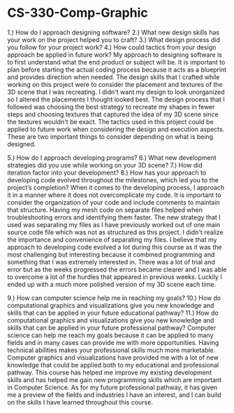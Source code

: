 # CS-330-Comp-Graphic

1.) How do I approach designing software?
2.) What new design skills has your work on the project helped you to craft?
3.) What design process did you follow for your project work?
4.) How could tactics from your design approach be applied in future work?
My approach to designing software is to first understand what the end product or subject will be. It is important to plan before starting the actual coding process because it acts as a blueprint and provides direction when needed. The design skills that I crafted while working on this project were to consider the placement and textures of the 3D scene that I was recreating. I didn't want my design to look unorganized so I altered the placements I thought looked best. The design process that I followed was choosing the best strategy to recreate my shapes in fewer steps and choosing textures that captured the idea of my 3D scene since the textures wouldn't be exact. The tactics used in this project could be applied to future work when considering the design and execution aspects. These are two important things to consider depending on what is being designed. 

5.) How do I approach developing programs?
6.) What new development strategies did you use while working on your 3D scene?
7.) How did iteration factor into your development?
8.) How has your approach to developing code evolved throughout the milestones, which led you to the project’s completion?
When it comes to the developing process, I approach it in a manner where it does not overcomplicate my code. It is important to consider the organization of your code and include comments to maintain that structure. Having my mesh code on separate files helped when troubleshooting errors and identifying them faster. The new strategy that I used was separating my files as I have previously worked out of one main source code file which was not as structured as this project. I didn't realize the importance and convenience of separating my files. I believe that my approach to developing code evolved a lot during this course as it was the most challenging but interesting because it combined programming and something that I was extremely interested in. There was a lot of trial and error but as the weeks progressed the errors became clearer and I was able to overcome a lot of the hurdles that appeared in previous weeks. Luckily I ended up with a much more polished version of my 3D scene each time. 

9.) How can computer science help me in reaching my goals?
10.) How do computational graphics and visualizations give you new knowledge and skills that can be applied in your future educational pathway?
11.) How do computational graphics and visualizations give you new knowledge and skills that can be applied in your future professional pathway?
Computer science can help me reach my goals because it can be applied to many fields and in many cases can provide me with more opportunities. Having technical abilities makes your professional skills much more marketable. Computer graphics and visualizations have provided me with a lot of new knowledge that could be applied both to my educational and professional pathway. This course has helped me improve my existing development skills and has helped me gain new programming skills which are important in Computer Science. As for my future professional pathway, it has given me a preview of the fields and industries I have an interest, and I can build on the skills I have learned throughout this course. 
